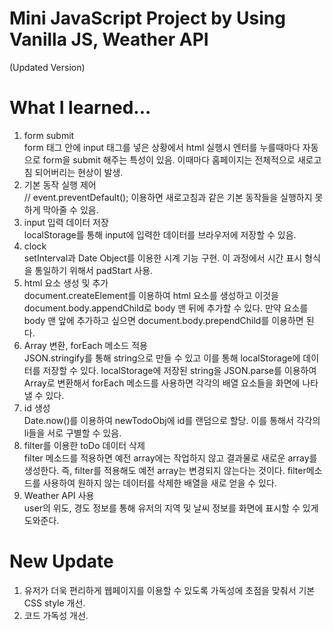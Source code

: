 # Mini JavaScript Project by Using Vanilla JS, Weather API

(Updated Version)

# What I learned...

1. form submit
   <br/>
   form 태그 안에 input 태그를 넣은 상황에서 html 실행시 엔터를 누를때마다 자동으로 form을 submit 해주는 특성이 있음. 이때마다 홈페이지는 전체적으로 새로고침 되어버리는 현상이 발생.
2. 기본 동작 실행 제어
   <br/>
   // event.preventDefault(); 이용하면 새로고침과 같은 기본 동작들을 실행하지 못하게 막아줄 수 있음.
3. input 입력 데이터 저장
   <br/>
   localStorage를 통해 input에 입력한 데이터를 브라우저에 저장할 수 있음.
4. clock
   <br/>
   setInterval과 Date Object를 이용한 시계 기능 구현. 이 과정에서 시간 표시 형식을 통일하기 위해서 padStart 사용.
5. html 요소 생성 및 추가
   <br/>
   document.createElement를 이용하여 html 요소를 생성하고 이것을 document.body.appendChild로 body 맨 뒤에 추가할 수 있다. 만약 요소를 body 맨 앞에 추가하고 싶으면 document.body.prependChild를 이용하면 된다.
6. Array 변환, forEach 메소드 적용
   <br/>
   JSON.stringify를 통해 string으로 만들 수 있고 이를 통해 localStorage에 데이터를 저장할 수 있다. localStorage에 저장된 string을 JSON.parse를 이용하여 Array로 변환해서 forEach 메소드를 사용하면 각각의 배열 요소들을 화면에 나타낼 수 있다.
7. id 생성
   <br/>
   Date.now()를 이용하여 newTodoObj에 id를 랜덤으로 할당. 이를 통해서 각각의 li들을 서로 구별할 수 있음.
8. filter를 이용한 toDo 데이터 삭제
   <br/>
   filter 메소드를 적용하면 예전 array에는 작업하지 않고 결과물로 새로운 array를 생성한다. 즉, filter를 적용해도 예전 array는 변경되지 않는다는 것이다. filter메소드를 사용하여 원하지 않는 데이터를 삭제한 배열을 새로 얻을 수 있다.
9. Weather API 사용
   <br/>
   user의 위도, 경도 정보를 통해 유저의 지역 및 날씨 정보를 화면에 표시할 수 있게 도와준다.

# New Update

1. 유저가 더욱 편리하게 웹페이지를 이용할 수 있도록 가독성에 초점을 맞춰서 기본 CSS style 개선.
2. 코드 가독성 개선.
